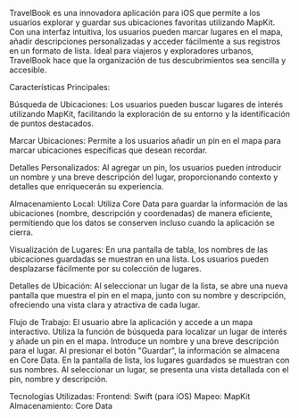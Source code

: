 TravelBook es una innovadora aplicación para iOS que permite a los usuarios explorar y guardar sus ubicaciones favoritas utilizando MapKit.
Con una interfaz intuitiva, los usuarios pueden marcar lugares en el mapa, añadir descripciones personalizadas y acceder fácilmente a sus
registros en un formato de lista. Ideal para viajeros y exploradores urbanos, TravelBook hace que la organización de tus descubrimientos sea sencilla y accesible.

Características Principales:

Búsqueda de Ubicaciones:
Los usuarios pueden buscar lugares de interés utilizando MapKit, facilitando la exploración de su entorno y la identificación de puntos destacados.

Marcar Ubicaciones:
Permite a los usuarios añadir un pin en el mapa para marcar ubicaciones específicas que desean recordar.

Detalles Personalizados:
Al agregar un pin, los usuarios pueden introducir un nombre y una breve descripción del lugar, proporcionando contexto y detalles que enriquecerán su experiencia.

Almacenamiento Local:
Utiliza Core Data para guardar la información de las ubicaciones (nombre, descripción y coordenadas) de manera eficiente, permitiendo que los datos se conserven 
incluso cuando la aplicación se cierra.

Visualización de Lugares:
En una pantalla de tabla, los nombres de las ubicaciones guardadas se muestran en una lista. Los usuarios pueden desplazarse fácilmente por su colección de lugares.

Detalles de Ubicación:
Al seleccionar un lugar de la lista, se abre una nueva pantalla que muestra el pin en el mapa, junto con su nombre y descripción, ofreciendo una vista clara y atractiva de cada lugar.

Flujo de Trabajo:
El usuario abre la aplicación y accede a un mapa interactivo.
Utiliza la función de búsqueda para localizar un lugar de interés y añade un pin en el mapa.
Introduce un nombre y una breve descripción para el lugar.
Al presionar el botón "Guardar", la información se almacena en Core Data.
En la pantalla de lista, los lugares guardados se muestran con sus nombres.
Al seleccionar un lugar, se presenta una vista detallada con el pin, nombre y descripción.

Tecnologías Utilizadas:
Frontend: Swift (para iOS)
Mapeo: MapKit
Almacenamiento: Core Data
